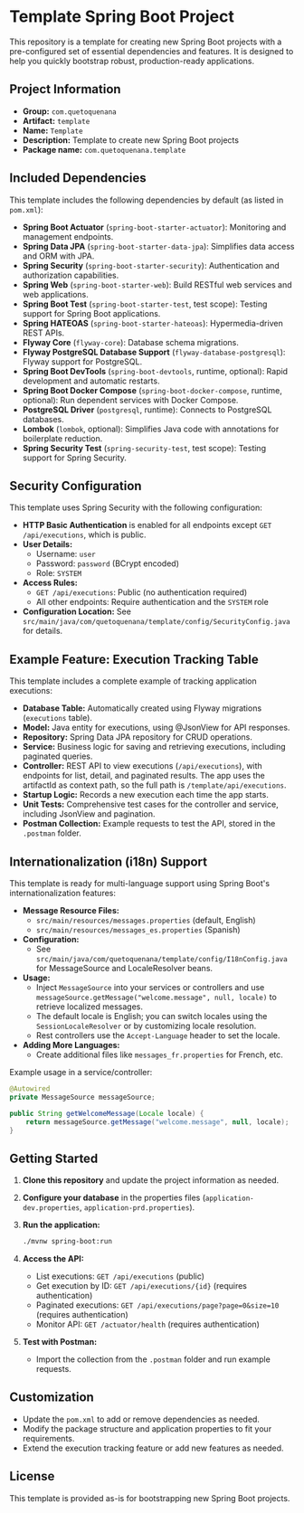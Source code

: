 # Template Spring Boot Project

This repository is a template for creating new Spring Boot projects with a pre-configured set of essential dependencies and features. It is designed to help you quickly bootstrap robust, production-ready applications.

## Project Information

- **Group:** `com.quetoquenana`
- **Artifact:** `template`
- **Name:** `Template`
- **Description:** Template to create new Spring Boot projects
- **Package name:** `com.quetoquenana.template`

## Included Dependencies

This template includes the following dependencies by default (as listed in `pom.xml`):

- **Spring Boot Actuator** (`spring-boot-starter-actuator`): Monitoring and management endpoints.
- **Spring Data JPA** (`spring-boot-starter-data-jpa`): Simplifies data access and ORM with JPA.
- **Spring Security** (`spring-boot-starter-security`): Authentication and authorization capabilities.
- **Spring Web** (`spring-boot-starter-web`): Build RESTful web services and web applications.
- **Spring Boot Test** (`spring-boot-starter-test`, test scope): Testing support for Spring Boot applications.
- **Spring HATEOAS** (`spring-boot-starter-hateoas`): Hypermedia-driven REST APIs.
- **Flyway Core** (`flyway-core`): Database schema migrations.
- **Flyway PostgreSQL Database Support** (`flyway-database-postgresql`): Flyway support for PostgreSQL.
- **Spring Boot DevTools** (`spring-boot-devtools`, runtime, optional): Rapid development and automatic restarts.
- **Spring Boot Docker Compose** (`spring-boot-docker-compose`, runtime, optional): Run dependent services with Docker Compose.
- **PostgreSQL Driver** (`postgresql`, runtime): Connects to PostgreSQL databases.
- **Lombok** (`lombok`, optional): Simplifies Java code with annotations for boilerplate reduction.
- **Spring Security Test** (`spring-security-test`, test scope): Testing support for Spring Security.

## Security Configuration

This template uses Spring Security with the following configuration:

- **HTTP Basic Authentication** is enabled for all endpoints except `GET /api/executions`, which is public.
- **User Details:**
  - Username: `user`
  - Password: `password` (BCrypt encoded)
  - Role: `SYSTEM`
- **Access Rules:**
  - `GET /api/executions`: Public (no authentication required)
  - All other endpoints: Require authentication and the `SYSTEM` role
- **Configuration Location:** See `src/main/java/com/quetoquenana/template/config/SecurityConfig.java` for details.

## Example Feature: Execution Tracking Table

This template includes a complete example of tracking application executions:

- **Database Table:** Automatically created using Flyway migrations (`executions` table).
- **Model:** Java entity for executions, using @JsonView for API responses.
- **Repository:** Spring Data JPA repository for CRUD operations.
- **Service:** Business logic for saving and retrieving executions, including paginated queries.
- **Controller:** REST API to view executions (`/api/executions`), with endpoints for list, detail, and paginated results. The app uses the artifactId as context path, so the full path is `/template/api/executions`.
- **Startup Logic:** Records a new execution each time the app starts.
- **Unit Tests:** Comprehensive test cases for the controller and service, including JsonView and pagination.
- **Postman Collection:** Example requests to test the API, stored in the `.postman` folder.

## Internationalization (i18n) Support

This template is ready for multi-language support using Spring Boot's internationalization features:

- **Message Resource Files:**
  - `src/main/resources/messages.properties` (default, English)
  - `src/main/resources/messages_es.properties` (Spanish)
- **Configuration:**
  - See `src/main/java/com/quetoquenana/template/config/I18nConfig.java` for MessageSource and LocaleResolver beans.
- **Usage:**
  - Inject `MessageSource` into your services or controllers and use `messageSource.getMessage("welcome.message", null, locale)` to retrieve localized messages.
  - The default locale is English; you can switch locales using the `SessionLocaleResolver` or by customizing locale resolution.
  - Rest controllers use the `Accept-Language` header to set the locale.
- **Adding More Languages:**
  - Create additional files like `messages_fr.properties` for French, etc.

Example usage in a service/controller:

```java
@Autowired
private MessageSource messageSource;

public String getWelcomeMessage(Locale locale) {
    return messageSource.getMessage("welcome.message", null, locale);
}
```

## Getting Started

1. **Clone this repository** and update the project information as needed.
2. **Configure your database** in the properties files (`application-dev.properties`, `application-prd.properties`).
3. **Run the application:**

   ```bash
   ./mvnw spring-boot:run
   ```

4. **Access the API:**

   - List executions: `GET /api/executions` (public)
   - Get execution by ID: `GET /api/executions/{id}` (requires authentication)
   - Paginated executions: `GET /api/executions/page?page=0&size=10` (requires authentication)
   - Monitor API: `GET /actuator/health` (requires authentication)

5. **Test with Postman:**
   - Import the collection from the `.postman` folder and run example requests.

## Customization

- Update the `pom.xml` to add or remove dependencies as needed.
- Modify the package structure and application properties to fit your requirements.
- Extend the execution tracking feature or add new features as needed.

## License

This template is provided as-is for bootstrapping new Spring Boot projects.
